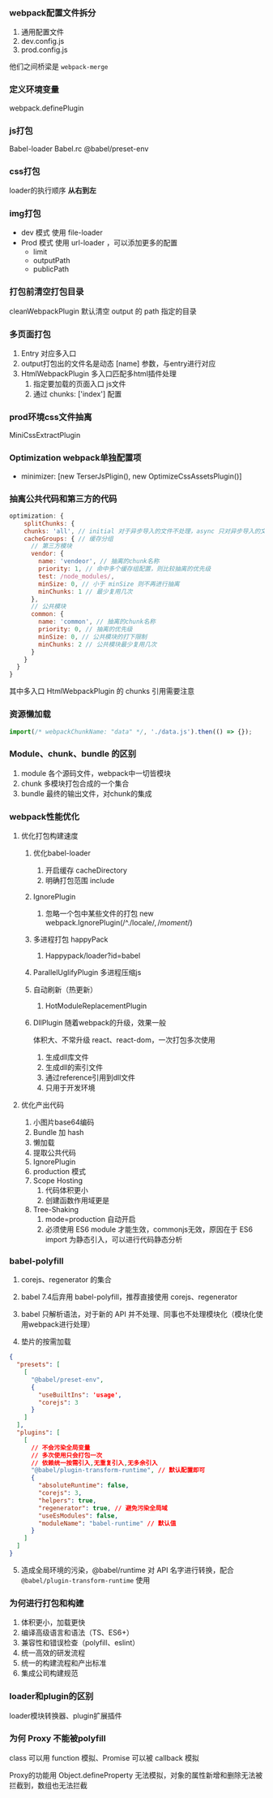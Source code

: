 ### webpack配置文件拆分

1. 通用配置文件
2. dev.config.js
3. prod.config.js

他们之间桥梁是 `webpack-merge`

### 定义环境变量

webpack.definePlugin

### js打包

Babel-loader Babel.rc @babel/preset-env

### css打包

loader的执行顺序 **从右到左**

### img打包

- dev 模式 使用 file-loader
- Prod 模式 使用 url-loader ，可以添加更多的配置
  - limit
  - outputPath
  - publicPath

### 打包前清空打包目录

cleanWebpackPlugin 默认清空 output 的 path 指定的目录

### 多页面打包

1. Entry 对应多入口
2. output打包出的文件名是动态 [name] 参数，与entry进行对应
3. HtmlWebpackPlugin 多入口匹配多html插件处理
   1. 指定要加载的页面入口 js文件
   2. 通过 chunks: ['index'] 配置

### prod环境css文件抽离

MiniCssExtractPlugin

### Optimization webpack单独配置项

- minimizer: [new TerserJsPligin(), new OptimizeCssAssetsPlugin()]

### 抽离公共代码和第三方的代码

```javascript
optimization: {
 	splitChunks: {
    chunks: 'all', // initial 对于异步导入的文件不处理，async 只对异步导入的文件进行处理，all 都处理
    cacheGroups: { // 缓存分组
      // 第三方模块
      vendor: {
        name: 'vendeor', // 抽离的chunk名称
        priority: 1, // 命中多个缓存组配置，则比较抽离的优先级
        test: /node_modules/,
        minSize: 0, // 小于 minSize 则不再进行抽离
        minChunks: 1 // 最少复用几次
      },
      // 公共模块
      common: {
        name: 'common', // 抽离的chunk名称
        priority: 0, // 抽离的优先级
        minSize: 0, // 公共模块的打下限制
        minChunks: 2 // 公共模块最少复用几次
      }
    }
  } 
}
```

其中多入口 HtmlWebpackPlugin 的 chunks 引用需要注意

### 资源懒加载

```javascript
import(/* webpackChunkName: "data" */, './data.js').then(() => {});
```

### Module、chunk、bundle 的区别

1. module 各个源码文件，webpack中一切皆模块
2. chunk 多模块打包合成的一个集合
3. bundle 最终的输出文件，对chunk的集成

### webpack性能优化

1. 优化打包构建速度

   1. 优化babel-loader

      1. 开启缓存 cacheDirectory
      2. 明确打包范围 include

   2. IgnorePlugin

      1. 忽略一个包中某些文件的打包 new webpack.IgnorePlugin(/^\.\/locale$/, /moment$/)

   3. 多进程打包 happyPack

      1. Happypack/loader?id=babel

   4. ParallelUglifyPlugin 多进程压缩js

   5. 自动刷新（热更新）

      1. HotModuleReplacementPlugin

   6. DllPlugin 随着webpack的升级，效果一般

      体积大、不常升级 react、react-dom，一次打包多次使用

      1. 生成dll库文件
      2. 生成dll的索引文件
      3. 通过reference引用到dll文件
      4. 只用于开发环境

2. 优化产出代码

   1. 小图片base64编码
   2. Bundle 加 hash 
   3. 懒加载
   4. 提取公共代码
   5. IgnorePlugin
   6. production 模式
   7. Scope Hosting
      1. 代码体积更小
      2. 创建函数作用域更是
   8. Tree-Shaking
      1. mode=production 自动开启
      2. 必须使用 ES6 module 才能生效，commonjs无效，原因在于 ES6 import 为静态引入，可以进行代码静态分析

### babel-polyfill

1. corejs、regenerator 的集合

2. babel 7.4后弃用 babel-polyfill，推荐直接使用 corejs、regenerator

3. babel 只解析语法，对于新的 API 并不处理、同事也不处理模块化（模块化使用webpack进行处理）
4. 垫片的按需加载

```json
{
  "presets": [
    [
      "@babel/preset-env",
      {
        "useBuiltIns": 'usage',
        "corejs": 3
      }
    ]
  ],
  "plugins": [
    [
      // 不会污染全局变量
      // 多次使用只会打包一次
      // 依赖统一按需引入,无重复引入,无多余引入
      "@babel/plugin-transform-runtime", // 默认配置即可
      {
        "absoluteRuntime": false,
        "corejs": 3,
        "helpers": true,
        "regenerator": true, // 避免污染全局域
        "useEsModules": false,
        "moduleName": "babel-runtime" // 默认值
      }
    ]
  ]
}
```

5. 造成全局环境的污染，@babel/runtime 对 API 名字进行转换，配合 `@babel/plugin-transform-runtime` 使用

### 为何进行打包和构建

1. 体积更小，加载更快
2. 编译高级语言和语法（TS、ES6+）
3. 兼容性和错误检查（polyfill、eslint）
4. 统一高效的研发流程
5. 统一的构建流程和产出标准
6. 集成公司构建规范

### loader和plugin的区别

loader模块转换器、plugin扩展插件

### 为何 Proxy 不能被polyfill

class 可以用 function 模拟、Promise 可以被 callback 模拟

Proxy的功能用 Object.defineProperty 无法模拟，对象的属性新增和删除无法被拦截到，数组也无法拦截















